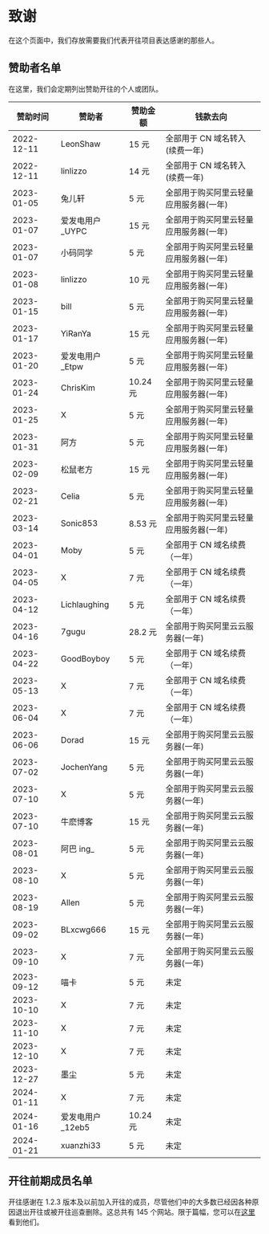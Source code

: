 # 致谢

在这个页面中，我们存放需要我们代表开往项目表达感谢的那些人。

## 赞助者名单

在这里，我们会定期列出赞助开往的个人或团队。

| **赞助时间** | **赞助者**        | **赞助金额** | **钱款去向**                           |
| ------------ | ----------------- | ------------ | -------------------------------------- |
| 2022-12-11   | LeonShaw          | 15 元        | 全部用于 CN 域名转入(续费一年)         |
| 2022-12-11   | linlizzo          | 14 元        | 全部用于 CN 域名转入(续费一年)         |
| 2023-01-05   | 兔儿轩            | 5 元         | 全部用于购买阿里云轻量应用服务器(一年) |
| 2023-01-07   | 爱发电用户\_UYPC  | 15 元        | 全部用于购买阿里云轻量应用服务器(一年) |
| 2023-01-07   | 小码同学          | 5 元         | 全部用于购买阿里云轻量应用服务器(一年) |
| 2023-01-08   | linlizzo          | 10 元        | 全部用于购买阿里云轻量应用服务器(一年) |
| 2023-01-15   | bill              | 5 元         | 全部用于购买阿里云轻量应用服务器(一年) |
| 2023-01-17   | YiRanYa           | 15 元        | 全部用于购买阿里云轻量应用服务器(一年) |
| 2023-01-20   | 爱发电用户\_Etpw  | 5 元         | 全部用于购买阿里云轻量应用服务器(一年) |
| 2023-01-24   | ChrisKim          | 10.24 元     | 全部用于购买阿里云轻量应用服务器(一年) |
| 2023-01-25   | X                 | 5 元         | 全部用于购买阿里云轻量应用服务器(一年) |
| 2023-01-31   | 阿方              | 5 元         | 全部用于购买阿里云轻量应用服务器(一年) |
| 2023-02-09   | 松鼠老方          | 15 元        | 全部用于购买阿里云轻量应用服务器(一年) |
| 2023-02-21   | Celia             | 5 元         | 全部用于购买阿里云轻量应用服务器(一年) |
| 2023-03-14   | Sonic853          | 8.53 元      | 全部用于购买阿里云轻量应用服务器(一年) |
| 2023-04-01   | Moby              | 5 元         | 全部用于 CN 域名续费（一年）           |
| 2023-04-05   | X                 | 7 元         | 全部用于 CN 域名续费（一年）           |
| 2023-04-12   | Lichlaughing      | 5 元         | 全部用于 CN 域名续费（一年）           |
| 2023-04-16   | 7gugu             | 28.2 元      | 全部用于购买阿里云云服务器(一年) |
| 2023-04-22   | GoodBoyboy        | 5 元         | 全部用于 CN 域名续费（一年）           |
| 2023-05-13   | X                 | 7 元         | 全部用于 CN 域名续费（一年）           |
| 2023-06-04   | X                 | 7 元         | 全部用于 CN 域名续费（一年）           |
| 2023-06-06   | Dorad             | 15 元        | 全部用于购买阿里云云服务器(一年) |
| 2023-07-02   | JochenYang        | 5 元         | 全部用于购买阿里云云服务器(一年) |
| 2023-07-10   | X                 | 5 元         | 全部用于购买阿里云云服务器(一年) |
| 2023-07-10   | 牛麽博客          | 15 元        | 全部用于购买阿里云云服务器(一年) |
| 2023-08-01   | 阿巴 ing\_        | 5 元         | 全部用于购买阿里云云服务器(一年) |
| 2023-08-10   | X                 | 5 元         | 全部用于购买阿里云云服务器(一年) |
| 2023-08-19   | Allen             | 5 元         | 全部用于购买阿里云云服务器(一年) |
| 2023-09-02   | BLxcwg666         | 15 元        | 全部用于购买阿里云云服务器(一年) |
| 2023-09-10   | X                 | 7 元         | 全部用于购买阿里云云服务器(一年) |
| 2023-09-12   | 喵卡              | 5 元         | 未定                                   |
| 2023-10-10   | X                 | 7 元         | 未定                                   |
| 2023-11-10   | X                 | 7 元         | 未定                                   |
| 2023-12-10   | X                 | 7 元         | 未定                                   |
| 2023-12-27   | 墨尘              | 5 元         | 未定                                   |
| 2024-01-11   | X                 | 7 元         | 未定                                   |
| 2024-01-16   | 爱发电用户\_12eb5 | 10.24 元     | 未定                                   |
| 2024-01-21   | xuanzhi33         | 5 元         | 未定                                   |

## 开往前期成员名单

开往感谢在 1.2.3 版本及以前加入开往的成员，尽管他们中的大多数已经因各种原因退出开往或被开往巡查删除。这总共有 145 个网站。限于篇幅，您可以在[这里](https://github.com/travellings-link/travellings/blob/a439f99eb100a454e419eb65182c980e848a9854/README.md#%E7%BD%91%E7%AB%99%E6%94%B6%E5%BD%95)看到他们。